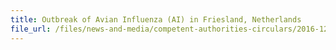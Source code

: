```yaml
---
title: Outbreak of Avian Influenza (AI) in Friesland, Netherlands 
file_url: /files/news-and-media/competent-authorities-circulars/2016-12-15-CA.pdf
---
```

